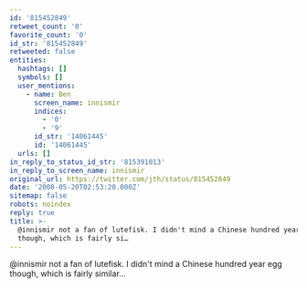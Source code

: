 ```yaml
---
id: '815452849'
retweet_count: '0'
favorite_count: '0'
id_str: '815452849'
retweeted: false
entities:
  hashtags: []
  symbols: []
  user_mentions:
    - name: Ben
      screen_name: innismir
      indices:
        - '0'
        - '9'
      id_str: '14061445'
      id: '14061445'
  urls: []
in_reply_to_status_id_str: '815391013'
in_reply_to_screen_name: innismir
original_url: https://twitter.com/jth/status/815452849
date: '2008-05-20T02:53:20.000Z'
sitemap: false
robots: noindex
reply: true
title: >-
  @innismir not a fan of lutefisk. I didn't mind a Chinese hundred year egg
  though, which is fairly si…
---
```


@innismir not a fan of lutefisk. I didn't mind a Chinese hundred year egg though, which is fairly similar...